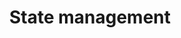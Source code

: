---
title: State management
description: Managing your local and remote state in a GraphQL world
---